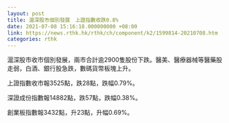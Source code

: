 ```yaml
---
layout: post
title: 滬深股市個別發展　上證指數收跌0.8%
date: 2021-07-08 15:16:18.000000000 +08:00
link: https://news.rthk.hk/rthk/ch/component/k2/1599814-20210708.htm
categories: rthk
---
```


滬深股市收市個別發展，兩市合計逾2900隻股份下跌。醫美、醫療器械等醫藥股走弱，白酒、銀行股急跌，數碼貨幣板塊上升。

上證指數收市報3525點，跌28點，跌幅0.79%。

深證成份指數報14882點，跌57點，跌幅0.38%。

創業板指數報3432點，升23點，升幅0.69%。
